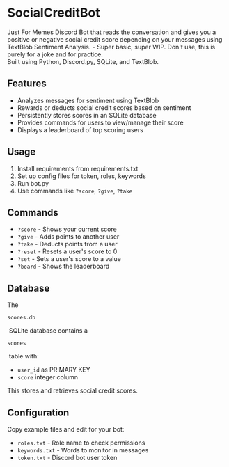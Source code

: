 # SocialCreditBot
 Just For Memes Discord Bot that reads the conversation and gives you a positive or negative social credit score depending on your messages using TextBlob Sentiment Analysis. - Super basic, super WIP. Don't use, this is purely for a joke and for practice. Built using Python, Discord.py, SQLite, and TextBlob. 

Features
--------

-   Analyzes messages for sentiment using TextBlob
-   Rewards or deducts social credit scores based on sentiment
-   Persistently stores scores in an SQLite database
-   Provides commands for users to view/manage their score
-   Displays a leaderboard of top scoring users

Usage
-----

1.  Install requirements from requirements.txt
2.  Set up config files for token, roles, keywords
3.  Run bot.py
4.  Use commands like `?score`, `?give`, `?take`

Commands
--------

-   `?score` - Shows your current score
-   `?give` - Adds points to another user
-   `?take` - Deducts points from a user
-   `?reset` - Resets a user's score to 0
-   `?set` - Sets a user's score to a value
-   `?board` - Shows the leaderboard

Database
--------

The 

```
scores.db
```

 SQLite database contains a 

```
scores
```

 table with:

-   `user_id` as PRIMARY KEY
-   `score` integer column

This stores and retrieves social credit scores.

Configuration
-------------

Copy example files and edit for your bot:

-   `roles.txt` - Role name to check permissions
-   `keywords.txt` - Words to monitor in messages
-   `token.txt` - Discord bot user token